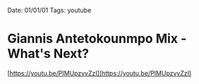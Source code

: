 Date: 01/01/01
Tags: youtube

# Giannis Antetokounmpo Mix - What's Next?

[https://youtu.be/PIMUpzvvZzI](https://youtu.be/PIMUpzvvZzI)
